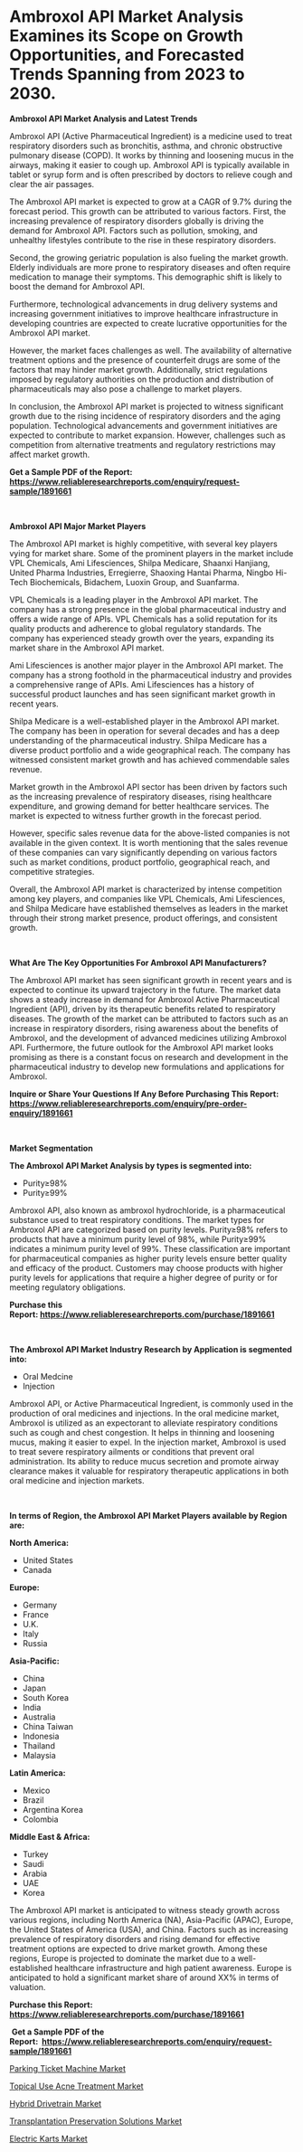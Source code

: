 <p><h1>Ambroxol API Market Analysis Examines its Scope on Growth Opportunities, and Forecasted Trends Spanning from 2023 to 2030.</h1></p><p><strong>Ambroxol API Market Analysis and Latest Trends</strong></p>
<p><p>Ambroxol API (Active Pharmaceutical Ingredient) is a medicine used to treat respiratory disorders such as bronchitis, asthma, and chronic obstructive pulmonary disease (COPD). It works by thinning and loosening mucus in the airways, making it easier to cough up. Ambroxol API is typically available in tablet or syrup form and is often prescribed by doctors to relieve cough and clear the air passages.</p><p>The Ambroxol API market is expected to grow at a CAGR of 9.7% during the forecast period. This growth can be attributed to various factors. First, the increasing prevalence of respiratory disorders globally is driving the demand for Ambroxol API. Factors such as pollution, smoking, and unhealthy lifestyles contribute to the rise in these respiratory disorders.</p><p>Second, the growing geriatric population is also fueling the market growth. Elderly individuals are more prone to respiratory diseases and often require medication to manage their symptoms. This demographic shift is likely to boost the demand for Ambroxol API.</p><p>Furthermore, technological advancements in drug delivery systems and increasing government initiatives to improve healthcare infrastructure in developing countries are expected to create lucrative opportunities for the Ambroxol API market.</p><p>However, the market faces challenges as well. The availability of alternative treatment options and the presence of counterfeit drugs are some of the factors that may hinder market growth. Additionally, strict regulations imposed by regulatory authorities on the production and distribution of pharmaceuticals may also pose a challenge to market players.</p><p>In conclusion, the Ambroxol API market is projected to witness significant growth due to the rising incidence of respiratory disorders and the aging population. Technological advancements and government initiatives are expected to contribute to market expansion. However, challenges such as competition from alternative treatments and regulatory restrictions may affect market growth.</p></p>
<p><strong>Get a Sample PDF of the Report:&nbsp; <a href="https://www.reliableresearchreports.com/enquiry/request-sample/1891661">https://www.reliableresearchreports.com/enquiry/request-sample/1891661</a></strong></p>
<p>&nbsp;</p>
<p><strong>Ambroxol API Major Market Players</strong></p>
<p><p>The Ambroxol API market is highly competitive, with several key players vying for market share. Some of the prominent players in the market include VPL Chemicals, Ami Lifesciences, Shilpa Medicare, Shaanxi Hanjiang, United Pharma Industries, Erregierre, Shaoxing Hantai Pharma, Ningbo Hi-Tech Biochemicals, Bidachem, Luoxin Group, and Suanfarma.</p><p>VPL Chemicals is a leading player in the Ambroxol API market. The company has a strong presence in the global pharmaceutical industry and offers a wide range of APIs. VPL Chemicals has a solid reputation for its quality products and adherence to global regulatory standards. The company has experienced steady growth over the years, expanding its market share in the Ambroxol API market.</p><p>Ami Lifesciences is another major player in the Ambroxol API market. The company has a strong foothold in the pharmaceutical industry and provides a comprehensive range of APIs. Ami Lifesciences has a history of successful product launches and has seen significant market growth in recent years.</p><p>Shilpa Medicare is a well-established player in the Ambroxol API market. The company has been in operation for several decades and has a deep understanding of the pharmaceutical industry. Shilpa Medicare has a diverse product portfolio and a wide geographical reach. The company has witnessed consistent market growth and has achieved commendable sales revenue.</p><p>Market growth in the Ambroxol API sector has been driven by factors such as the increasing prevalence of respiratory diseases, rising healthcare expenditure, and growing demand for better healthcare services. The market is expected to witness further growth in the forecast period.</p><p>However, specific sales revenue data for the above-listed companies is not available in the given context. It is worth mentioning that the sales revenue of these companies can vary significantly depending on various factors such as market conditions, product portfolio, geographical reach, and competitive strategies.</p><p>Overall, the Ambroxol API market is characterized by intense competition among key players, and companies like VPL Chemicals, Ami Lifesciences, and Shilpa Medicare have established themselves as leaders in the market through their strong market presence, product offerings, and consistent growth.</p></p>
<p>&nbsp;</p>
<p><strong>What Are The Key Opportunities For Ambroxol API Manufacturers?</strong></p>
<p><p>The Ambroxol API market has seen significant growth in recent years and is expected to continue its upward trajectory in the future. The market data shows a steady increase in demand for Ambroxol Active Pharmaceutical Ingredient (API), driven by its therapeutic benefits related to respiratory diseases. The growth of the market can be attributed to factors such as an increase in respiratory disorders, rising awareness about the benefits of Ambroxol, and the development of advanced medicines utilizing Ambroxol API. Furthermore, the future outlook for the Ambroxol API market looks promising as there is a constant focus on research and development in the pharmaceutical industry to develop new formulations and applications for Ambroxol.</p></p>
<p><strong>Inquire or Share Your Questions If Any Before Purchasing This Report: <a href="https://www.reliableresearchreports.com/enquiry/pre-order-enquiry/1891661">https://www.reliableresearchreports.com/enquiry/pre-order-enquiry/1891661</a></strong></p>
<p>&nbsp;</p>
<p><strong>Market Segmentation</strong></p>
<p><strong>The Ambroxol API Market Analysis by types is segmented into:</strong></p>
<p><ul><li>Purity≥98%</li><li>Purity≥99%</li></ul></p>
<p><p>Ambroxol API, also known as ambroxol hydrochloride, is a pharmaceutical substance used to treat respiratory conditions. The market types for Ambroxol API are categorized based on purity levels. Purity≥98% refers to products that have a minimum purity level of 98%, while Purity≥99% indicates a minimum purity level of 99%. These classification are important for pharmaceutical companies as higher purity levels ensure better quality and efficacy of the product. Customers may choose products with higher purity levels for applications that require a higher degree of purity or for meeting regulatory obligations.</p></p>
<p><strong>Purchase this Report:&nbsp;<a href="https://www.reliableresearchreports.com/purchase/1891661">https://www.reliableresearchreports.com/purchase/1891661</a></strong></p>
<p>&nbsp;</p>
<p><strong>The Ambroxol API Market Industry Research by Application is segmented into:</strong></p>
<p><ul><li>Oral Medcine</li><li>Injection</li></ul></p>
<p><p>Ambroxol API, or Active Pharmaceutical Ingredient, is commonly used in the production of oral medicines and injections. In the oral medicine market, Ambroxol is utilized as an expectorant to alleviate respiratory conditions such as cough and chest congestion. It helps in thinning and loosening mucus, making it easier to expel. In the injection market, Ambroxol is used to treat severe respiratory ailments or conditions that prevent oral administration. Its ability to reduce mucus secretion and promote airway clearance makes it valuable for respiratory therapeutic applications in both oral medicine and injection markets.</p></p>
<p>&nbsp;</p>
<p><strong>In terms of Region, the Ambroxol API Market Players available by Region are:</strong></p>
<p>
    <p> <strong> North America: </strong>
        <ul>
            <li>United States</li>
            <li>Canada</li>
        </ul>
        </p> 
    <p> <strong> Europe: </strong>
        <ul>
            <li>Germany</li>
            <li>France</li>
            <li>U.K.</li>
            <li>Italy</li>
            <li>Russia</li>
        </ul>
        </p> 
    <p> <strong> Asia-Pacific: </strong>
        <ul>
            <li>China</li>
            <li>Japan</li>
            <li>South Korea</li>
            <li>India</li>
            <li>Australia</li>
            <li>China Taiwan</li>
            <li>Indonesia</li>
            <li>Thailand</li>
            <li>Malaysia</li>
        </ul>
        </p> 
    <p> <strong> Latin America: </strong>
        <ul>
            <li>Mexico</li>
            <li>Brazil</li>
            <li>Argentina Korea</li>
            <li>Colombia</li>
        </ul>
        </p> 
    <p> <strong> Middle East & Africa: </strong>
        <ul>
            <li>Turkey</li>
            <li>Saudi</li>
            <li>Arabia</li>
            <li>UAE</li>
            <li>Korea</li>
        </ul>
    </p>
    </p>
<p><p>The Ambroxol API market is anticipated to witness steady growth across various regions, including North America (NA), Asia-Pacific (APAC), Europe, the United States of America (USA), and China. Factors such as increasing prevalence of respiratory disorders and rising demand for effective treatment options are expected to drive market growth. Among these regions, Europe is projected to dominate the market due to a well-established healthcare infrastructure and high patient awareness. Europe is anticipated to hold a significant market share of around XX% in terms of valuation.</p></p>
<p><strong>Purchase this Report: <a href="https://www.reliableresearchreports.com/purchase/1891661">https://www.reliableresearchreports.com/purchase/1891661</a></strong></p>
<p>&nbsp;<strong>Get a Sample PDF of the Report:&nbsp;&nbsp;<a href="https://www.reliableresearchreports.com/enquiry/request-sample/1891661">https://www.reliableresearchreports.com/enquiry/request-sample/1891661</a></strong></p>
<p><strong></strong></p>
<p><p><a href="https://medium.com/@drakecorwin2023/parking-ticket-machine-market-trends-forecast-and-competitive-analysis-to-2030-2427e1e9cde5">Parking Ticket Machine Market</a></p><p><a href="https://github.com/rahu1502/Market-Research-Report-List-1/blob/main/topical-use-acne-treatment-market.md">Topical Use Acne Treatment Market</a></p><p><a href="https://medium.com/@dariodooley/hybrid-drivetrain-market-trends-forecast-and-competitive-analysis-to-2030-1ffb5d1b79c0">Hybrid Drivetrain Market</a></p><p><a href="https://github.com/rahu1501/Market-Research-Report-List-1/blob/main/transplantation-preservation-solutions-market.md">Transplantation Preservation Solutions Market</a></p><p><a href="https://medium.com/@ivaschinner/electric-karts-market-research-report-its-history-and-forecast-2023-to-2030-9e5159e31c5f">Electric Karts Market</a></p></p>